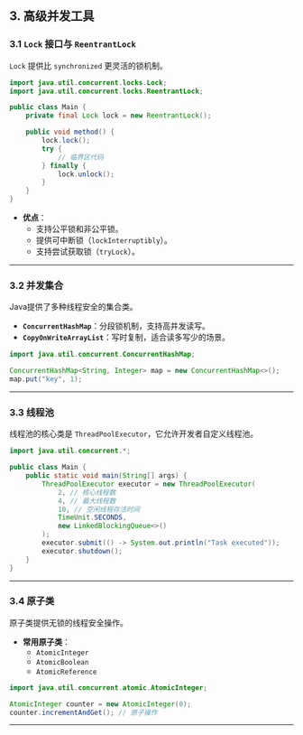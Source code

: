 ## **3. 高级并发工具**

### **3.1 `Lock` 接口与 `ReentrantLock`**

`Lock` 提供比 `synchronized` 更灵活的锁机制。

```java
import java.util.concurrent.locks.Lock;
import java.util.concurrent.locks.ReentrantLock;

public class Main {
    private final Lock lock = new ReentrantLock();

    public void method() {
        lock.lock();
        try {
            // 临界区代码
        } finally {
            lock.unlock();
        }
    }
}
```

- **优点**：
  - 支持公平锁和非公平锁。
  - 提供可中断锁（`lockInterruptibly`）。
  - 支持尝试获取锁（`tryLock`）。

---

### **3.2 并发集合**

Java提供了多种线程安全的集合类。

- **`ConcurrentHashMap`**：分段锁机制，支持高并发读写。
- **`CopyOnWriteArrayList`**：写时复制，适合读多写少的场景。

```java
import java.util.concurrent.ConcurrentHashMap;

ConcurrentHashMap<String, Integer> map = new ConcurrentHashMap<>();
map.put("key", 1);
```

---

### **3.3 线程池**

线程池的核心类是 `ThreadPoolExecutor`，它允许开发者自定义线程池。

```java
import java.util.concurrent.*;

public class Main {
    public static void main(String[] args) {
        ThreadPoolExecutor executor = new ThreadPoolExecutor(
            2, // 核心线程数
            4, // 最大线程数
            10, // 空闲线程存活时间
            TimeUnit.SECONDS,
            new LinkedBlockingQueue<>()
        );
        executor.submit(() -> System.out.println("Task executed"));
        executor.shutdown();
    }
}
```

---

### **3.4 原子类**

原子类提供无锁的线程安全操作。

- **常用原子类**：
  - `AtomicInteger`
  - `AtomicBoolean`
  - `AtomicReference`

```java
import java.util.concurrent.atomic.AtomicInteger;

AtomicInteger counter = new AtomicInteger(0);
counter.incrementAndGet(); // 原子操作
```

---